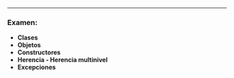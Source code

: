 

---
### Examen:
- **Clases**
- **Objetos**
- **Constructores**
- **Herencia - Herencia multinivel**
- **Excepciones**